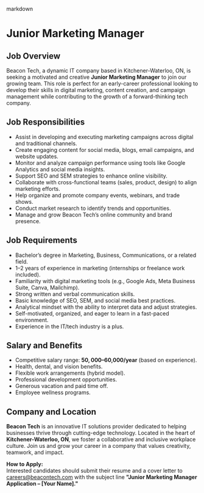 markdown
# **Junior Marketing Manager**  

## **Job Overview**  
Beacon Tech, a dynamic IT company based in Kitchener-Waterloo, ON, is seeking a motivated and creative **Junior Marketing Manager** to join our growing team. This role is perfect for an early-career professional looking to develop their skills in digital marketing, content creation, and campaign management while contributing to the growth of a forward-thinking tech company.  

## **Job Responsibilities**  
- Assist in developing and executing marketing campaigns across digital and traditional channels.  
- Create engaging content for social media, blogs, email campaigns, and website updates.  
- Monitor and analyze campaign performance using tools like Google Analytics and social media insights.  
- Support SEO and SEM strategies to enhance online visibility.  
- Collaborate with cross-functional teams (sales, product, design) to align marketing efforts.  
- Help organize and promote company events, webinars, and trade shows.  
- Conduct market research to identify trends and opportunities.  
- Manage and grow Beacon Tech’s online community and brand presence.  

## **Job Requirements**  
- Bachelor’s degree in Marketing, Business, Communications, or a related field.  
- 1–2 years of experience in marketing (internships or freelance work included).  
- Familiarity with digital marketing tools (e.g., Google Ads, Meta Business Suite, Canva, Mailchimp).  
- Strong written and verbal communication skills.  
- Basic knowledge of SEO, SEM, and social media best practices.  
- Analytical mindset with the ability to interpret data and adjust strategies.  
- Self-motivated, organized, and eager to learn in a fast-paced environment.  
- Experience in the IT/tech industry is a plus.  

## **Salary and Benefits**  
- Competitive salary range: **$50,000–$60,000/year** (based on experience).  
- Health, dental, and vision benefits.  
- Flexible work arrangements (hybrid model).  
- Professional development opportunities.  
- Generous vacation and paid time off.  
- Employee wellness programs.  

## **Company and Location**  
**Beacon Tech** is an innovative IT solutions provider dedicated to helping businesses thrive through cutting-edge technology. Located in the heart of **Kitchener-Waterloo, ON**, we foster a collaborative and inclusive workplace culture. Join us and grow your career in a company that values creativity, teamwork, and impact.  

**How to Apply:**  
Interested candidates should submit their resume and a cover letter to [careers@beacontech.com](mailto:careers@beacontech.com) with the subject line **"Junior Marketing Manager Application – [Your Name]."**